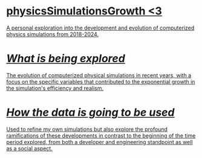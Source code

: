 # <u>physicsSimulationsGrowth<u>    <3
A personal exploration into the development and evolution of computerized physics simulations from 2018-2024. 


# *What is being explored*

The evolution of computerized physical simulations in recent years, with a focus on the specific variables that contributed to the exponential growth in the simulation's efficiency and realism. 


# *How the data is going to be used*

Used to refine my own simulations but also explore the profound ramifications of these developments in contrast to the beginning of the time period explored, from both a developer and engineering standpoint as well as a social aspect. 
